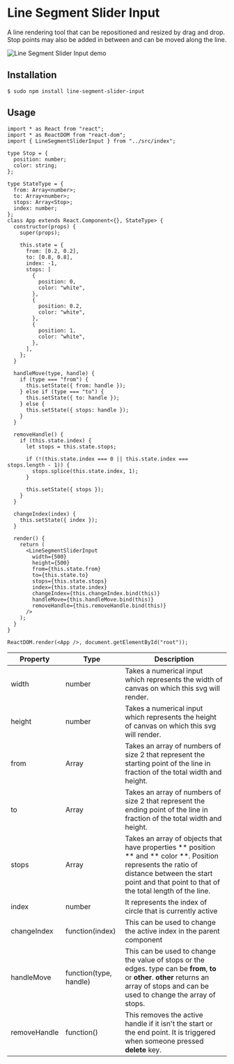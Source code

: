 <!-- # TSDX React User Guide

Congrats! You just saved yourself hours of work by bootstrapping this project with TSDX. Let’s get you oriented with what’s here and how to use it.

> This TSDX setup is meant for developing React components (not apps!) that can be published to NPM. If you’re looking to build an app, you should use `create-react-app`, `razzle`, `nextjs`, `gatsby`, or `react-static`.

> If you’re new to TypeScript and React, checkout [this handy cheatsheet](https://github.com/sw-yx/react-typescript-cheatsheet/)

## Commands

TSDX scaffolds your new library inside `/src`, and also sets up a [Parcel-based](https://parceljs.org) playground for it inside `/example`.

The recommended workflow is to run TSDX in one terminal:

```
npm start # or yarn start
```

This builds to `/dist` and runs the project in watch mode so any edits you save inside `src` causes a rebuild to `/dist`.

Then run the example inside another:

```
cd example
npm i # or yarn to install dependencies
npm start # or yarn start
```

The default example imports and live reloads whatever is in `/dist`, so if you are seeing an out of date component, make sure TSDX is running in watch mode like we recommend above. **No symlinking required**, [we use Parcel's aliasing](https://github.com/palmerhq/tsdx/pull/88/files).

To do a one-off build, use `npm run build` or `yarn build`.

To run tests, use `npm test` or `yarn test`.

## Configuration

Code quality is [set up for you](https://github.com/palmerhq/tsdx/pull/45/files) with `prettier`, `husky`, and `lint-staged`. Adjust the respective fields in `package.json` accordingly.

### Jest

Jest tests are set up to run with `npm test` or `yarn test`. This runs the test watcher (Jest) in an interactive mode. By default, runs tests related to files changed since the last commit.

#### Setup Files

This is the folder structure we set up for you:

```
/example
  index.html
  index.tsx       # test your component here in a demo app
  package.json
  tsconfig.json
/src
  index.tsx       # EDIT THIS
/test
  blah.test.tsx   # EDIT THIS
.gitignore
package.json
README.md         # EDIT THIS
tsconfig.json
```

#### React Testing Library

We do not set up `react-testing-library` for you yet, we welcome contributions and documentation on this.

### Rollup

TSDX uses [Rollup v1.x](https://rollupjs.org) as a bundler and generates multiple rollup configs for various module formats and build settings. See [Optimizations](#optimizations) for details.

### TypeScript

`tsconfig.json` is set up to interpret `dom` and `esnext` types, as well as `react` for `jsx`. Adjust according to your needs.

## Continuous Integration

### Travis

_to be completed_

### Circle

_to be completed_

## Optimizations

Please see the main `tsdx` [optimizations docs](https://github.com/palmerhq/tsdx#optimizations). In particular, know that you can take advantage of development-only optimizations:

```js
// ./types/index.d.ts
declare var __DEV__: boolean;

// inside your code...
if (__DEV__) {
  console.log('foo');
}
```

You can also choose to install and use [invariant](https://github.com/palmerhq/tsdx#invariant) and [warning](https://github.com/palmerhq/tsdx#warning) functions.

## Module Formats

CJS, ESModules, and UMD module formats are supported.

The appropriate paths are configured in `package.json` and `dist/index.js` accordingly. Please report if any issues are found.

## Using the Playground

```
cd example
npm i # or yarn to install dependencies
npm start # or yarn start
```

The default example imports and live reloads whatever is in `/dist`, so if you are seeing an out of date component, make sure TSDX is running in watch mode like we recommend above. **No symlinking required**!

## Deploying the Playground

The Playground is just a simple [Parcel](https://parceljs.org) app, you can deploy it anywhere you would normally deploy that. Here are some guidelines for **manually** deploying with the Netlify CLI (`npm i -g netlify-cli`):

```bash
cd example # if not already in the example folder
npm run build # builds to dist
netlify deploy # deploy the dist folder
```

Alternatively, if you already have a git repo connected, you can set up continuous deployment with Netlify:

```bash
netlify init
# build command: yarn build && cd example && yarn && yarn build
# directory to deploy: example/dist
# pick yes for netlify.toml
```

## Named Exports

Per Palmer Group guidelines, [always use named exports.](https://github.com/palmerhq/typescript#exports) Code split inside your React app instead of your React library.

## Including Styles

There are many ways to ship styles, including with CSS-in-JS. TSDX has no opinion on this, configure how you like.

For vanilla CSS, you can include it at the root directory and add it to the `files` section in your `package.json`, so that it can be imported separately by your users and run through their bundler's loader.

## Publishing to NPM

We recommend using https://github.com/sindresorhus/np.

## Usage with Lerna

When creating a new package with TSDX within a project set up with Lerna, you might encounter a `Cannot resolve dependency` error when trying to run the `example` project. To fix that you will need to make changes to the `package.json` file _inside the `example` directory_.

The problem is that due to the nature of how dependencies are installed in Lerna projects, the aliases in the example project's `package.json` might not point to the right place, as those dependencies might have been installed in the root of your Lerna project.

Change the `alias` to point to where those packages are actually installed. This depends on the directory structure of your Lerna project, so the actual path might be different from the diff below.

```diff
   "alias": {
-    "react": "../node_modules/react",
-    "react-dom": "../node_modules/react-dom"
+    "react": "../../../node_modules/react",
+    "react-dom": "../../../node_modules/react-dom"
   },
```

An alternative to fixing this problem would be to remove aliases altogether and define the dependencies referenced as aliases as dev dependencies instead. [However, that might cause other problems.](https://github.com/palmerhq/tsdx/issues/64) -->

# Line Segment Slider Input

A line rendering tool that can be repositioned and resized by drag and drop. Stop points may also be added in between and can be moved along the line.

![Line Segment Slider Input demo](https://media.giphy.com/media/LkkHdv6w8L3AOsXCbd/giphy.gif)


## Installation

``` $ sudo npm install line-segment-slider-input ```


## Usage

```
import * as React from "react";
import * as ReactDOM from "react-dom";
import { LineSegmentSliderInput } from "../src/index";

type Stop = {
  position: number;
  color: string;
};

type StateType = {
  from: Array<number>;
  to: Array<number>;
  stops: Array<Stop>;
  index: number;
};
class App extends React.Component<{}, StateType> {
  constructor(props) {
    super(props);

    this.state = {
      from: [0.2, 0.2],
      to: [0.8, 0.8],
      index: -1,
      stops: [
        {
          position: 0,
          color: "white",
        },
        {
          position: 0.2,
          color: "white",
        },
        {
          position: 1,
          color: "white",
        },
      ],
    };
  }

  handleMove(type, handle) {
    if (type === "from") {
      this.setState({ from: handle });
    } else if (type === "to") {
      this.setState({ to: handle });
    } else {
      this.setState({ stops: handle });
    }
  }

  removeHandle() {
    if (this.state.index) {
      let stops = this.state.stops;

      if (!(this.state.index === 0 || this.state.index === stops.length - 1)) {
        stops.splice(this.state.index, 1);
      }

      this.setState({ stops });
    }
  }

  changeIndex(index) {
    this.setState({ index });
  }

  render() {
    return (
      <LineSegmentSliderInput
        width={500}
        height={500}
        from={this.state.from}
        to={this.state.to}
        stops={this.state.stops}
        index={this.state.index}
        changeIndex={this.changeIndex.bind(this)}
        handleMove={this.handleMove.bind(this)}
        removeHandle={this.removeHandle.bind(this)}
      />
    );
  }
}

ReactDOM.render(<App />, document.getElementById("root"));

```

| Property     | Type                   | Description                                                                                                                                                                                              |
| ------------ | ---------------------- | -------------------------------------------------------------------------------------------------------------------------------------------------------------------------------------------------------- |
| width        | number                 | Takes a numerical input which represents the width of canvas on which this svg will render.                                                                                                              |
| height       | number                 | Takes a numerical input which represents the height of canvas on which this svg will render.                                                                                                             |
| from         | Array                  | Takes an array of numbers of size 2 that represent the starting point of the line in fraction of the total width and height.                                                                             |
| to           | Array                  | Takes an array of numbers of size 2 that represent the ending point of the line in fraction of the total width and height.                                                                               |
| stops        | Array                  | Takes an array of objects that have properties ** position ** and ** color **. Position represents the ratio of distance between the start point and that point to that of the total length of the line. |
| index        | number                 | It represents the index of circle that is currently active                                                                                                                                               |
| changeIndex  | function(index)        | This can be used to change the active index in the parent component                                                                                                                                      |
| handleMove   | function(type, handle) | This can be used to change the value of stops or the edges. type can be **from**, **to** or **other**. **other** returns an array of stops and can be used to change the array of stops.                 |
| removeHandle | function()             | This removes the active handle if it isn't the start or the end point. It is triggered when someone pressed **delete** key.                                                                              |
